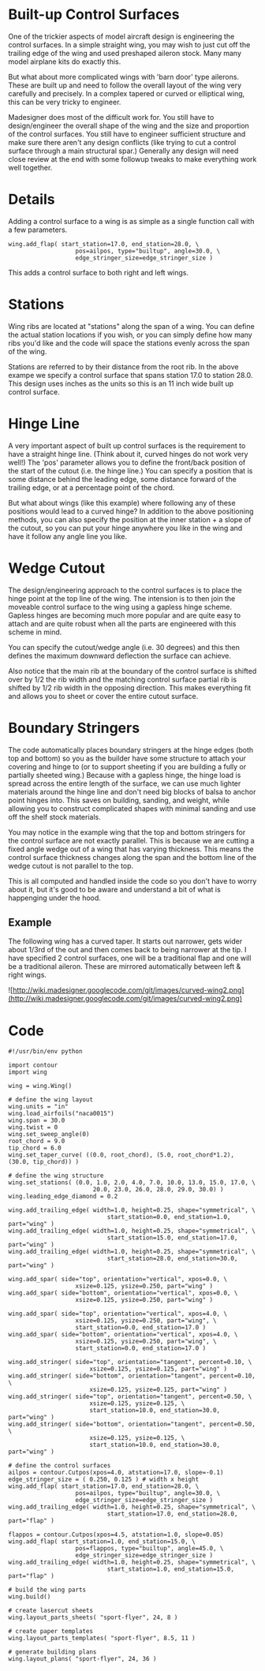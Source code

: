 # Built-up Control Surfaces #

One of the trickier aspects of model aircraft design is engineering
the control surfaces.  In a simple straight wing, you may wish to just
cut off the trailing edge of the wing and used preshaped aileron
stock.  Many many model airplane kits do exactly this.

But what about more complicated wings with 'barn door' type ailerons.
These are built up and need to follow the overall layout of the wing
very carefully and precisely.  In a complex tapered or curved or
elliptical wing, this can be very tricky to engineer.

Madesigner does most of the difficult work for.  You still have to
design/engineer the overall shape of the wing and the size and proportion of the
control surfaces.  You still have to engineer sufficient structure and
make sure there aren't any design conflicts (like trying to cut a
control surface through a main structural spar.)  Generally any design
will need close review at the end with some followup tweaks to make
everything work well together.

# Details #

Adding a control surface to a wing is as simple as a single function
call with a few parameters.

```
wing.add_flap( start_station=17.0, end_station=28.0, \
                   pos=ailpos, type="builtup", angle=30.0, \
                   edge_stringer_size=edge_stringer_size )
```

This adds a control surface to both right and left wings.

# Stations #

Wing ribs are located at "stations" along the span of a wing.  You can
define the actual station locations if you wish, or you can simply
define how many ribs you'd like and the code will space the stations
evenly across the span of the wing.

Stations are referred to by their distance from the root rib.  In the
above exampe we specify a control surface that spans station 17.0 to
station 28.0.  This design uses inches as the units so this is an 11
inch wide built up control surface.

# Hinge Line #

A very important aspect of built up control surfaces is the
requirement to have a straight hinge line.  (Think about it, curved
hinges do not work very well!)  The 'pos' parameter allows you to
define the front/back position of the start of the cutout (i.e. the
hinge line.)  You can specify a position that is some distance behind
the leading edge, some distance forward of the trailing edge, or at a
percentage point of the chord.

But what about wings (like this example) where following any of these
positions would lead to a curved hinge?  In addition to the above
positioning methods, you can also specify the position at the inner
station + a slope of the cutout, so you can put your hinge anywhere
you like in the wing and have it follow any angle line you like.

# Wedge Cutout #

The design/engineering approach to the control surfaces is to place
the hinge point at the top line of the wing.  The intension is to then
join the moveable control surface to the wing using a gapless hinge
scheme.  Gapless hinges are becoming much more popular and are quite
easy to attach and are quite robust when all the parts are engineered
with this scheme in mind.

You can specify the cutout/wedge angle (i.e. 30 degrees) and this then
defines the maximum downward deflection the surface can achieve.

Also notice that the main rib at the boundary of the control surface is shifted over by 1/2 the rib width and the matching control surface partial rib is shifted by 1/2 rib width in the opposing direction.  This makes everything fit and allows you to sheet or cover the entire cutout surface.

# Boundary Stringers #

The code automatically places boundary stringers at the hinge edges
(both top and bottom) so you as the builder have some structure to
attach your covering and hinge to (or to support sheeting if you are
building a fully or partially sheeted wing.)  Because with a gapless
hinge, the hinge load is spread across the entire length of the
surface, we can use much lighter materials around the hinge line and
don't need big blocks of balsa to anchor point hinges into.  This
saves on building, sanding, and weight, while allowing you to construct
complicated shapes with minimal sanding and use off the shelf stock
materials.

You may notice in the example wing that the top and bottom stringers for the control surface are not exactly parallel.  This is because we are cutting a fixed angle wedge out of a wing that has varying thickness. This means the control surface thickness changes along the span and the bottom line of the wedge cutout is not parallel to the top.

This is all computed and handled inside the code so you don't have to worry about it, but it's good to be aware and understand a bit of what is happenging under the hood.

## Example ##

The following wing has a curved taper.  It starts out narrower, gets wider about 1/3rd of the out and then comes back to being narrower at the tip.  I have specified 2 control surfaces, one will be a traditional flap and one will be a traditional aileron.  These are mirrored automatically between left & right wings.

![http://wiki.madesigner.googlecode.com/git/images/curved-wing2.png](http://wiki.madesigner.googlecode.com/git/images/curved-wing2.png)

# Code #

```
#!/usr/bin/env python

import contour
import wing

wing = wing.Wing()

# define the wing layout
wing.units = "in"
wing.load_airfoils("naca0015")
wing.span = 30.0
wing.twist = 0
wing.set_sweep_angle(0)
root_chord = 9.0
tip_chord = 6.0
wing.set_taper_curve( ((0.0, root_chord), (5.0, root_chord*1.2), (30.0, tip_chord)) )

# define the wing structure
wing.set_stations( (0.0, 1.0, 2.0, 4.0, 7.0, 10.0, 13.0, 15.0, 17.0, \
                        20.0, 23.0, 26.0, 28.0, 29.0, 30.0) )
wing.leading_edge_diamond = 0.2

wing.add_trailing_edge( width=1.0, height=0.25, shape="symmetrical", \
                            start_station=0.0, end_station=1.0, part="wing" )
wing.add_trailing_edge( width=1.0, height=0.25, shape="symmetrical", \
                            start_station=15.0, end_station=17.0, part="wing" )
wing.add_trailing_edge( width=1.0, height=0.25, shape="symmetrical", \
                            start_station=28.0, end_station=30.0, part="wing" )

wing.add_spar( side="top", orientation="vertical", xpos=0.0, \
                   xsize=0.125, ysize=0.250, part="wing" )
wing.add_spar( side="bottom", orientation="vertical", xpos=0.0, \
                   xsize=0.125, ysize=0.250, part="wing" )

wing.add_spar( side="top", orientation="vertical", xpos=4.0, \
                   xsize=0.125, ysize=0.250, part="wing", \
                   start_station=0.0, end_station=17.0 )
wing.add_spar( side="bottom", orientation="vertical", xpos=4.0, \
                   xsize=0.125, ysize=0.250, part="wing", \
                   start_station=0.0, end_station=17.0 )

wing.add_stringer( side="top", orientation="tangent", percent=0.10, \
                       xsize=0.125, ysize=0.125, part="wing" )
wing.add_stringer( side="bottom", orientation="tangent", percent=0.10, \
                       xsize=0.125, ysize=0.125, part="wing" )
wing.add_stringer( side="top", orientation="tangent", percent=0.50, \
                       xsize=0.125, ysize=0.125, \
                       start_station=10.0, end_station=30.0, part="wing" )
wing.add_stringer( side="bottom", orientation="tangent", percent=0.50, \
                       xsize=0.125, ysize=0.125, \
                       start_station=10.0, end_station=30.0, part="wing" )

# define the control surfaces
ailpos = contour.Cutpos(xpos=4.0, atstation=17.0, slope=-0.1)
edge_stringer_size = ( 0.250, 0.125 ) # width x height
wing.add_flap( start_station=17.0, end_station=28.0, \
                   pos=ailpos, type="builtup", angle=30.0, \
                   edge_stringer_size=edge_stringer_size )
wing.add_trailing_edge( width=1.0, height=0.25, shape="symmetrical", \
                            start_station=17.0, end_station=28.0, part="flap" )

flappos = contour.Cutpos(xpos=4.5, atstation=1.0, slope=0.05)
wing.add_flap( start_station=1.0, end_station=15.0, \
                   pos=flappos, type="builtup", angle=45.0, \
                   edge_stringer_size=edge_stringer_size )
wing.add_trailing_edge( width=1.0, height=0.25, shape="symmetrical", \
                            start_station=1.0, end_station=15.0, part="flap" )

# build the wing parts
wing.build()

# create lasercut sheets
wing.layout_parts_sheets( "sport-flyer", 24, 8 )

# create paper templates
wing.layout_parts_templates( "sport-flyer", 8.5, 11 )

# generate building plans
wing.layout_plans( "sport-flyer", 24, 36 )
```